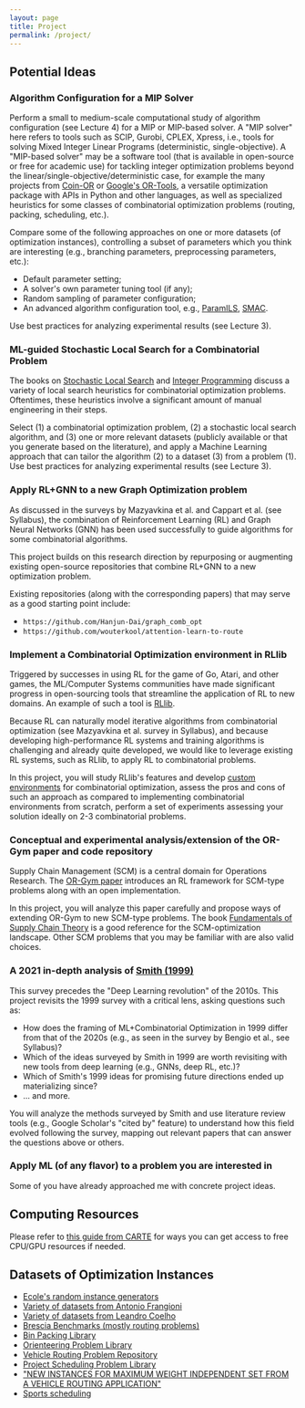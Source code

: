```yaml
---
layout: page
title: Project
permalink: /project/
---
```

## Potential Ideas

### Algorithm Configuration for a MIP Solver
Perform a small to medium-scale computational study of algorithm configuration (see Lecture 4) for a MIP or MIP-based solver. A "MIP solver" here refers to tools such as SCIP, Gurobi, CPLEX, Xpress, i.e., tools for solving Mixed Integer Linear Programs (deterministic, single-objective). A "MIP-based solver" may be a software tool (that is available in open-source or free for academic use) for tackling integer optimization problems beyond the linear/single-objective/deterministic case, for example the many projects from [Coin-OR](https://www.coin-or.org/projects/) or [Google's OR-Tools](https://developers.google.com/optimization), a versatile optimization package with APIs in Python and other languages, as well as specialized heuristics for some classes of combinatorial optimization problems (routing, packing, scheduling, etc.).

Compare some of the following approaches on one or more datasets (of optimization instances), controlling a subset of parameters which you think are interesting (e.g., branching parameters, preprocessing parameters, etc.):
- Default parameter setting;
- A solver's own parameter tuning tool (if any);
- Random sampling of parameter configuration;
- An advanced algorithm configuration tool, e.g., [ParamILS](http://www.cs.ubc.ca/labs/beta/Projects/ParamILS/), [SMAC](https://automl.github.io/SMAC3/master/).

Use best practices for analyzing experimental results (see Lecture 3).	

### ML-guided Stochastic Local Search for a Combinatorial Problem
The books on [Stochastic Local Search](https://librarysearch.library.utoronto.ca/permalink/01UTORONTO_INST/fedca1/cdi_askewsholts_vlebooks_9780080498249) and [Integer Programming](https://librarysearch.library.utoronto.ca/permalink/01UTORONTO_INST/fedca1/cdi_askewsholts_vlebooks_9781119606550) discuss a variety of local search heuristics for combinatorial optimization problems. Oftentimes, these heuristics involve a significant amount of manual engineering in their steps.

Select (1) a combinatorial optimization problem, (2) a stochastic local search algorithm, and (3) one or more relevant datasets (publicly available or that you generate based on the literature), and apply a Machine Learning approach that can tailor the algorithm (2) to a dataset (3) from a problem (1). Use best practices for analyzing experimental results (see Lecture 3).

### Apply RL+GNN to a new Graph Optimization problem	
As discussed in the surveys by Mazyavkina et al. and Cappart et al. (see Syllabus), the combination of Reinforcement Learning (RL) and Graph Neural Networks (GNN) has been used successfully to guide algorithms for some combinatorial algorithms.

This project builds on this research direction by repurposing or augmenting existing open-source repositories that combine RL+GNN to a new optimization problem.

Existing repositories (along with the corresponding papers) that may serve as a good starting point include:
- `https://github.com/Hanjun-Dai/graph_comb_opt`	
- `https://github.com/wouterkool/attention-learn-to-route`

### Implement a Combinatorial Optimization environment in RLlib
Triggered by successes in using RL for the game of Go, Atari, and other games, the ML/Computer Systems communities have made significant progress in open-sourcing tools that streamline the application of RL to new domains. An example of such a tool is [RLlib](https://docs.ray.io/en/latest/rllib.html).

Because RL can naturally model iterative algorithms from combinatorial optimization (see Mazyavkina et al. survey in Syllabus), and because developing high-performance RL systems and training algorithms is challenging and already quite developed, we would like to leverage existing RL systems, such as RLlib, to apply RL to combinatorial problems.

In this project, you will study RLlib's features and develop [custom environments](https://docs.ray.io/en/latest/rllib-env.html) for combinatorial optimization, assess the pros and cons of such an approach as compared to implementing combinatorial environments from scratch, perform a set of experiments assessing your solution ideally on 2-3 combinatorial problems.  

### Conceptual and experimental analysis/extension of the OR-Gym paper and code repository
Supply Chain Management (SCM) is a central domain for Operations Research. The [OR-Gym paper](https://arxiv.org/abs/2008.06319) introduces an RL framework for SCM-type problems along with an open implementation.

In this project, you will analyze this paper carefully and propose ways of extending OR-Gym to new SCM-type problems. The book [Fundamentals of Supply Chain Theory](https://librarysearch.library.utoronto.ca/permalink/01UTORONTO_INST/14bjeso/alma991106884440206196) is a good reference for the SCM-optimization landscape. Other SCM problems that you may be familiar with are also valid choices.

### A 2021 in-depth analysis of [Smith (1999)](https://librarysearch.library.utoronto.ca/permalink/01UTORONTO_INST/fedca1/cdi_proquest_journals_200517105)
This survey precedes the "Deep Learning revolution" of the 2010s. This project revisits the 1999 survey with a critical lens, asking questions such as:

- How does the framing of ML+Combinatorial Optimization in 1999 differ from that of the 2020s (e.g., as seen in the survey by Bengio et al., see Syllabus)?
- Which of the ideas surveyed by Smith in 1999 are worth revisiting with new tools from deep learning (e.g., GNNs, deep RL, etc.)?
- Which of Smith's 1999 ideas for promising future directions ended up materializing since?
- ... and more.

You will analyze the methods surveyed by Smith and use literature review tools (e.g., Google Scholar's "cited by" feature) to understand how this field evolved following the survey, mapping out relevant papers that can answer the questions above or others.

### Apply ML (of any flavor) to a problem you are interested in
Some of you have already approached me with concrete project ideas.

## Computing Resources
Please refer to [this guide from CARTE](https://carte.utoronto.ca/education/cloud-resources/) for ways you can get access to free CPU/GPU resources if needed.

## Datasets of Optimization Instances
- [Ecole's random instance generators](https://doc.ecole.ai/py/en/stable/howto/instances.html)
- [Variety of datasets from Antonio Frangioni](http://pages.di.unipi.it/frangio/)
- [Variety of datasets from Leandro Coelho](https://www.leandro-coelho.com/instances/)
- [Brescia Benchmarks (mostly routing problems)](https://or-brescia.unibs.it/instances)
- [Bin Packing Library](http://or.dei.unibo.it/library/bpplib)
- [Orienteering Problem Library](https://unicen.smu.edu.sg/oplib-orienteering-problem-library)
- [Vehicle Routing Problem Repository](http://www.vrp-rep.org/)
- [Project Scheduling Problem Library](http://www.om-db.wi.tum.de/psplib/)
- ["NEW INSTANCES FOR MAXIMUM WEIGHT INDEPENDENT
SET FROM A VEHICLE ROUTING APPLICATION"](https://arxiv.org/abs/2105.12623)
- [Sports scheduling](https://www.sportscheduling.ugent.be/ITC2021/)
